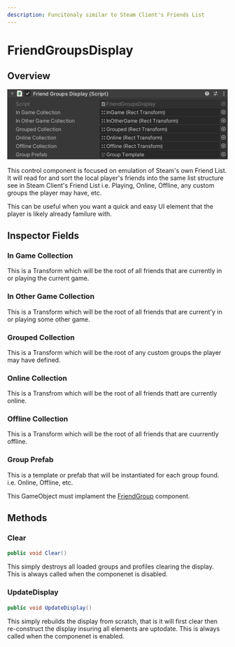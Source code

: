 ```yaml
---
description: Funcitonaly similar to Steam Client's Friends List
---
```


# FriendGroupsDisplay

## Overview

![](<../../../../.gitbook/assets/image (176) (1).png>)

This control component is focused on emulation of Steam's own Friend List. It will read for and sort the local player's friends into the same list structure see in Steam Client's Friend List i.e. Playing, Online, Offline, any custom groups the player may have, etc.

This can be useful when you want a quick and easy UI element that the player is likely already familure with.&#x20;

## Inspector Fields

### In Game Collection

This is a Transform which will be the root of all friends that are currently in or playing the current game.

### In Other Game Collection

This is a Transform which will be the root of all friends that are current'y in or playing some other game.

### Grouped Collection

This is a Transform which will be the root of any custom groups the player may have defined.

### Online Collection

This is a Transfrom which will be the root of all friends thatt are currently online.

### Offline Collection

This is a Transform which will be the root of all friends that are cuurrently offline.

### Group Prefab

This is a template or prefab that will be instantiated for each group found. i.e. Online, Offline, etc.

This GameObject must implament the [FriendGroup](friendgroup.md) component.

## Methods

### Clear

```csharp
public void Clear()
```

This simply destroys all loaded groups and profiles clearing the display. This is always called when the componenet is disabled.

### UpdateDisplay

```csharp
public void UpdateDisplay()
```

This simply rebuilds the display from scratch, that is it will first clear then re-construct the display insuring all elements are uptodate. This is always called when the componenet is enabled.
